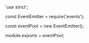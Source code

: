 'use strict';

const EventEmitter = require('events');

const eventPool = new EventEmitter();

module.exports = eventPool;